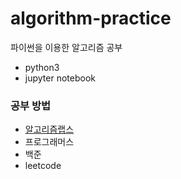 # algorithm-practice
파이썬을 이용한 알고리즘 공부
- python3
- jupyter notebook

### 공부 방법
- [알고리즘랩스](https://github.com/eemdeeks/algorithm-practice/tree/main/AlgorithmLABS, "algorithmLabs link")
- 프로그래머스
- 백준
- leetcode
